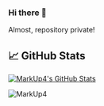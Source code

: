 ### Hi there 👋
Almost, repository private!
<!--
**MarkUp4/MarkUp4** is a ✨ _special_ ✨ repository because its `README.md` (this file) appears on your GitHub profile.


- 🔭 I’m currently working on ...
- 🌱 I’m currently learning ...
- 👯 I’m looking to collaborate on ...
- 🤔 I’m looking for help with ...
- 💬 Ask me about ...
- 📫 How to reach me: ...
- 😄 Pronouns: ...
- ⚡ Fun fact: ...
-->




## &#x1f4c8; GitHub Stats



<a href="https://github.com/MarkUp4/MarkUp4">
    <img align="center" src="https://www.digitalhrtech.com/wp-content/uploads/2019/12/organizational-development.jpeg" alt="MarkUp4's GitHub Stats" />
</a>
<p align="left"> <img src="https://komarev.com/ghpvc/?username=MarkUp4" alt="MarkUp4" /> </p>

<!-- links to your social media accounts -->

[1]: https://github.com/MarkUp4
[2]: https://github.com/MarkUp4/MarkUp4

<!-- links to social media icons -->

<!-- icons with padding -->
[2.1]: http://i.imgur.com/0o48UoR.png (github icon with padding)

<!-- icons without padding -->

[2.2]: http://i.imgur.com/9I6NRUm.png (github icon without padding)
[3.2]: https://raw.githubusercontent.com/MartinHeinz/MartinHeinz/master/linkedin-3-16.png (LinkedIn icon without padding)

